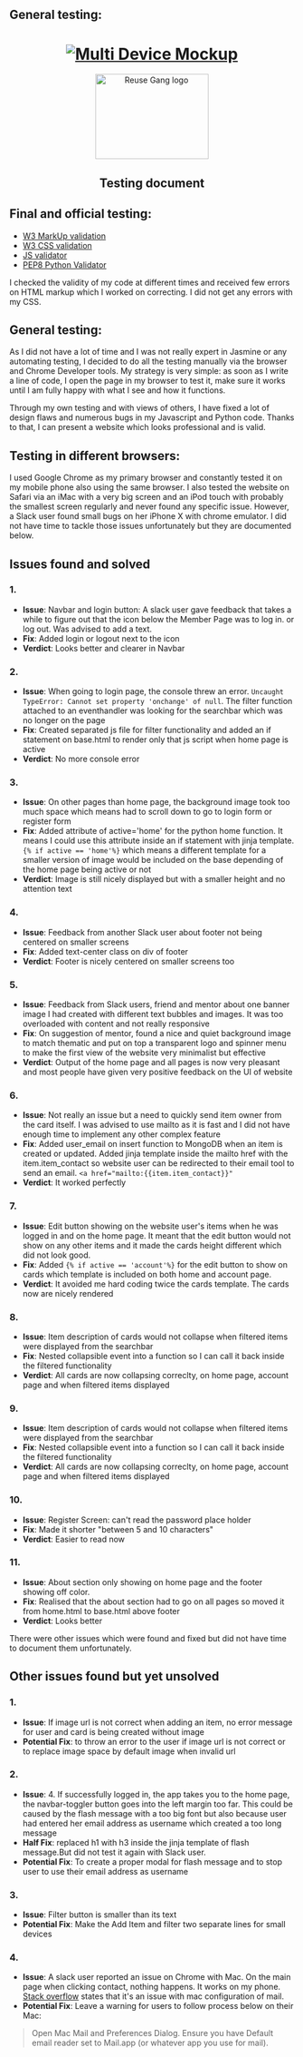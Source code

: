 ## General testing:

<h1 align="center">
  <a href="http://reuse-gang.herokuapp.com/" target="_blank"><img src="https://i.ibb.co/vYK0KB8/Screenshot-2020-03-10-at-1-14-15-AM.png" target="_blank" alt="Multi Device Mockup"/></a>
</h1>

<div align="center">
<a href="http://reuse-gang.herokuapp.com/" target="_blank"><img src="https://i.ibb.co/4ZfmYSJ/logo-2.png" width='200' height='150'target="_blank" alt="Reuse Gang logo"></a>
</div>

<div align="center">
    <h2>Testing document</h2>
</div>

## Final and official testing:
  * [W3 MarkUp validation](https://validator.w3.org)
  * [W3 CSS validation](https://jigsaw.w3.org/css-validator/)
  * [JS validator](https://jshint.com/)
  * [PEP8 Python Validator](http://pep8online.com)

I checked the validity of my code at different times and received few errors on HTML markup which I worked on correcting. I did not get any errors with my CSS.

## General testing:
As I did not have a lot of time and I was not really expert in Jasmine or any automating testing, I decided to do all the testing manually via the browser and Chrome Developer tools.
My strategy is very simple: as soon as I write a line of code, I open the page in my browser to test it, make sure it works until I am fully happy with what I see and how it functions. 

Through my own testing and with views of others, I have fixed a lot of design flaws and numerous bugs in my Javascript and Python code. Thanks to that, I can present a website which looks professional and is valid.

## Testing in different browsers:
I used Google Chrome as my primary browser and constantly tested it on my mobile phone also using the same browser. 
I also tested the website on Safari via an iMac with a very big screen and an iPod touch with probably the smallest screen regularly and never found any specific issue. However, a Slack user found small bugs on her iPhone X with chrome emulator. I did not have time to tackle those issues unfortunately but they are documented below.

## Issues found and solved

### 1. 
* __Issue__: Navbar and login button: A slack user gave feedback that takes a while to figure out that the icon below the Member Page was to log in.  or log out. Was advised to add a text.
* __Fix__: Added login or logout next to the icon   
* __Verdict__: Looks better and clearer in Navbar

### 2. 
* __Issue__: When going to login page, the console threw an error.
```Uncaught TypeError: Cannot set property 'onchange' of null```. The filter function attached to an eventhandler was looking for the searchbar which was no longer on the page
* __Fix__: Created separated js file for filter functionality and added an if statement on base.html to render only that js script when home page is active
* __Verdict__: No more console error

### 3. 
* __Issue__: On other pages than home page, the background image took too much space which means had to scroll down to go to login form or register form
* __Fix__: Added attribute of active='home' for the python home function. It means I could use this attribute inside an if statement with jinja template. 
```{% if active == 'home'%}``` which means a different template for a smaller version of image would be included on the base depending of the home page being active or not
* __Verdict__: Image is still nicely displayed but with a smaller height and no attention text

### 4. 
* __Issue__: Feedback from another Slack user about footer not being centered on smaller screens
* __Fix__: Added text-center class on div of footer
* __Verdict__: Footer is nicely centered on smaller screens too

### 5. 
* __Issue__: Feedback from Slack users, friend and mentor about one banner image I had created with different text bubbles and images. It was too overloaded with content and not really responsive
* __Fix__: On suggestion of mentor, found a nice and quiet background image to match thematic and put on top a transparent logo and spinner menu to make the first view of the website very minimalist but effective
* __Verdict__: Output of the home page and all pages is now very pleasant and most people have given very positive feedback on the UI of website

### 6. 
* __Issue__: Not really an issue but a need to quickly send item owner from the card itself. I was advised to use mailto as it is fast and I did not have enough time to implement any other complex feature
* __Fix__: Added user_email on insert function to MongoDB when an item is created or updated. Added jinja template inside the mailto href with the item.item_contact so website user can be redirected to their email tool to send an email.
```<a href="mailto:{{item.item_contact}}"```
* __Verdict__: It worked perfectly

### 7. 
* __Issue__: Edit button showing on the website user's items when he was logged in and on the home page. It meant that the edit button would not show on any other items and it made the cards height different which did not look good.
* __Fix__: Added ```{% if active == 'account'%}``` for the edit button to show on cards which template is included on both home and account page. 
* __Verdict__: It avoided me hard coding twice the cards template. The cards now are nicely rendered

### 8. 
* __Issue__: Item description of cards would not collapse when filtered items were displayed from the searchbar
* __Fix__: Nested collapsible event into a function so I can call it back inside the filtered functionality
* __Verdict__: All cards are now collapsing correclty, on home page, account page and when filtered items displayed

### 9. 
* __Issue__: Item description of cards would not collapse when filtered items were displayed from the searchbar
* __Fix__: Nested collapsible event into a function so I can call it back inside the filtered functionality
* __Verdict__: All cards are now collapsing correclty, on home page, account page and when filtered items displayed

### 10. 
* __Issue__: Register Screen: can't read the password place holder
* __Fix__: Made it shorter "between 5 and 10 characters"
* __Verdict__: Easier to read now

### 11. 
* __Issue__: About section only showing on home page and the footer showing off color.
* __Fix__: Realised that the about section had to go on all pages so moved it from home.html to base.html above footer
* __Verdict__: Looks better

There were other issues which were found and fixed but did not have time to document them unfortunately.

## Other issues found but yet unsolved

### 1. 
* __Issue__: If image url is not correct when adding an item, no error message for user and card is being created without image
* __Potential Fix__: to throw an error to the user if image url is not correct or to replace image space by default image when invalid url

### 2. 
* __Issue__: 4. If successfully logged in, the app takes you to the home page, the navbar-toggler button goes into the left margin too far. This could be caused by the flash message with a too big font but also because user had entered her email address as username which created a too long message
* __Half Fix__: replaced h1 with h3 inside the jinja template of flash message.But did not test it again with Slack user.
* __Potential Fix__: To create a proper modal for flash message and to stop user to use their email address as username

### 3. 
* __Issue__: Filter button is smaller than its text
* __Potential Fix__: Make the Add Item and filter two separate lines for small devices

### 4. 
* __Issue__: A slack user reported an issue on Chrome with Mac. On the main page when clicking contact, nothing happens. It works on my phone. [Stack overflow](https://stackoverflow.com/questions/45197326/mailto-links-do-not-work-on-my-mac) states that it's an issue with mac configuration of mail. 
* __Potential Fix__: Leave a warning for users to follow process below on their Mac:
> Open Mac Mail and Preferences Dialog. Ensure you have Default email reader set to Mail.app (or whatever app you use for mail).


